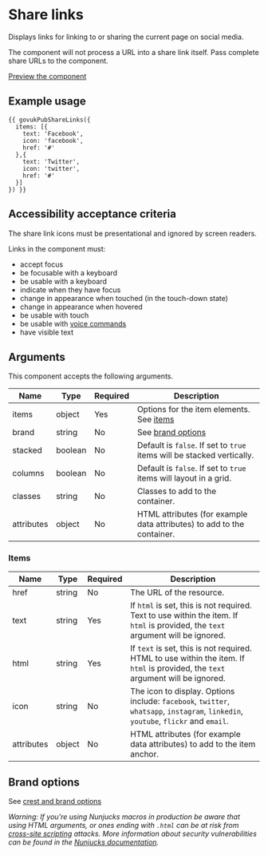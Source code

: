 # Share links

Displays links for linking to or sharing the current page on social media.

The component will not process a URL into a share link itself. Pass complete share URLs to the component.

[Preview the component](https://govuk-publishing-frontend.herokuapp.com/components/share-links/)

## Example usage

```
{{ govukPubShareLinks({
  items: [{
    text: 'Facebook',
    icon: 'facebook',
    href: '#'
  },{
    text: 'Twitter',
    icon: 'twitter',
    href: '#'
  }]
}) }}
```

## Accessibility acceptance criteria

The share link icons must be presentational and ignored by screen readers.

Links in the component must:

- accept focus
- be focusable with a keyboard
- be usable with a keyboard
- indicate when they have focus
- change in appearance when touched (in the touch-down state)
- change in appearance when hovered
- be usable with touch
- be usable with [voice commands](https://www.w3.org/WAI/perspectives/voice.html)
- have visible text

## Arguments

This component accepts the following arguments.

|Name|Type|Required|Description|
|---|---|---|---|
|items|object|Yes|Options for the item elements. See [items](#items)|
|brand|string|No|See [brand options](#brand-options)|
|stacked|boolean|No|Default is `false`. If set to `true` items will be stacked vertically.|
|columns|boolean|No|Default is `false`. If set to `true` items will layout in a grid.|
|classes|string|No|Classes to add to the container.|
|attributes|object|No|HTML attributes (for example data attributes) to add to the container.|

### Items

|Name|Type|Required|Description|
|---|---|---|---|
|href|string|No|The URL of the resource.|
|text|string|Yes|If `html` is set, this is not required. Text to use within the item. If `html` is provided, the `text` argument will be ignored.|
|html|string|Yes|If `text` is set, this is not required. HTML to use within the item. If `html` is provided, the `text` argument will be ignored.|
|icon|string|No|The icon to display. Options include: `facebook`, `twitter`, `whatsapp`, `instagram`, `linkedin`, `youtube`, `flickr` and `email`.|
|attributes|object|No|HTML attributes (for example data attributes) to add to the item anchor.|

## Brand options

See [crest and brand options](https://github.com/simonwhatley/govuk-publishing-frontend/blob/master/docs/brand/crest-and-brand-options.md)

*Warning: If you’re using Nunjucks macros in production be aware that using HTML arguments, or ones ending with `.html` can be at risk from [cross-site scripting](https://en.wikipedia.org/wiki/Cross-site_scripting) attacks. More information about security vulnerabilities can be found in the [Nunjucks documentation](https://mozilla.github.io/nunjucks/api.html#user-defined-templates-warning).*
